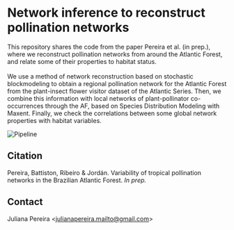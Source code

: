 # Network inference to reconstruct pollination networks
This repository shares the code from the paper Pereira et al. (in prep.), where we reconstruct pollination networks from around the Atlantic Forest, and relate some of their properties to habitat status. <br><br>
We use a method of network reconstruction based on stochastic blockmodeling to obtain a regional pollination network for the Atlantic Forest from the plant-insect flower visitor dataset of the Atlantic Series. Then, we combine this information with local networks of plant-pollinator co-occurrences through the AF, based on Species Distribution Modeling with Maxent. Finally, we check the correlations between some global network properties with habitat variables.

![Pipeline](https://user-images.githubusercontent.com/45603118/104313255-0fd1aa00-54d8-11eb-9942-4d01cd371275.png)


## Citation
Pereira, Battiston, Ribeiro & Jordán. Variability of tropical pollination networks in the Brazilian Atlantic Forest. <i>In prep.</i> 
## Contact
Juliana Pereira <<julianapereira.mailto@gmail.com>>


